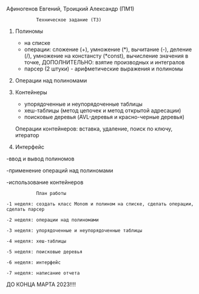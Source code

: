 Афиногенов Евгений, Троицкий Александр (ПМ1)

               Техническое задание (ТЗ)
               
 1. Полиномы
    - на списке
    - операции: сложение (+), умножение (*), вычитание (-), деление (/), умножение на констансту (*const), вычисление значения в точке, ДОПОЛНИТЕЛЬНО: взятие производных и интегралов
    - парсер (2 штуки) - арифметические выражения и полиномы
    
 2. Операции над полиномами
 
 3. Контейнеры
    - упорядоченные и неупорядоченные таблицы
    - хеш-таблицы (метод цепочек и метод открытой адресации)
    - поисковые деревья (AVL-деревья и красно-черные деревья)
    
    Операции контейнеров: вставка, удаление, поиск по ключу, итератор
    
 4. Интерфейс

   -ввод и вывод полиномов
 
   -применение операций над полиномами
 
   -использование контейнеров
 
 
               План работы
               
    -1 неделя: создать класс Monom и полином на списке, сделать операции, сделать парсер 
  
    -2 неделя: операции над полиномами
  
    -3 неделя: упорядоченные и неупорядоченные таблицы
  
    -4 неделя: хеш-таблицы
  
    -5 неделя: поисковые деревья
  
    -6 неделя: интерфейс 
    
    -7 неделя: написание отчета
  
  ДО КОНЦА МАРТА 2023!!!!

